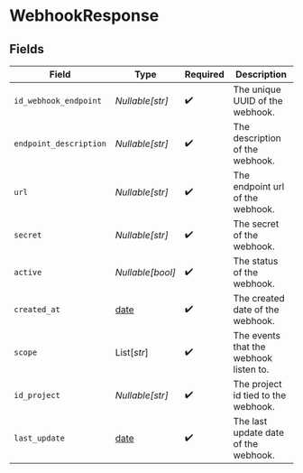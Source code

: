 # WebhookResponse


## Fields

| Field                                                                | Type                                                                 | Required                                                             | Description                                                          |
| -------------------------------------------------------------------- | -------------------------------------------------------------------- | -------------------------------------------------------------------- | -------------------------------------------------------------------- |
| `id_webhook_endpoint`                                                | *Nullable[str]*                                                      | :heavy_check_mark:                                                   | The unique UUID of the webhook.                                      |
| `endpoint_description`                                               | *Nullable[str]*                                                      | :heavy_check_mark:                                                   | The description of the webhook.                                      |
| `url`                                                                | *Nullable[str]*                                                      | :heavy_check_mark:                                                   | The endpoint url of the webhook.                                     |
| `secret`                                                             | *Nullable[str]*                                                      | :heavy_check_mark:                                                   | The secret of the webhook.                                           |
| `active`                                                             | *Nullable[bool]*                                                     | :heavy_check_mark:                                                   | The status of the webhook.                                           |
| `created_at`                                                         | [date](https://docs.python.org/3/library/datetime.html#date-objects) | :heavy_check_mark:                                                   | The created date  of the webhook.                                    |
| `scope`                                                              | List[*str*]                                                          | :heavy_check_mark:                                                   | The events that the webhook listen to.                               |
| `id_project`                                                         | *Nullable[str]*                                                      | :heavy_check_mark:                                                   | The project id tied to the webhook.                                  |
| `last_update`                                                        | [date](https://docs.python.org/3/library/datetime.html#date-objects) | :heavy_check_mark:                                                   | The last update date of the webhook.                                 |